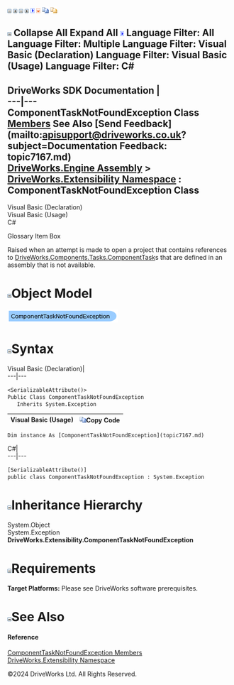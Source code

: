 ![](dotnetimages/collapse.gif) ![](dotnetimages/expand.gif) ![](dotnetimages/collapse.gif) ![](dotnetimages/expand.gif) ![](dotnetimages/drpdown.gif) ![](dotnetimages/drpdown_orange.gif) ![](dotnetimages/copycode.gif) ![](dotnetimages/copycodeHighlight.gif)

![](dotnetimages/collapse.gif) Collapse All Expand All ![](dotnetimages/drpdown.gif) Language Filter: All  Language Filter: Multiple  Language Filter: Visual Basic (Declaration) Language Filter: Visual Basic (Usage) Language Filter: C#  
---  
DriveWorks SDK Documentation  |   
---|---  
ComponentTaskNotFoundException Class   
[Members](topic7168.md) See Also [Send Feedback](mailto:apisupport@driveworks.co.uk?subject=Documentation Feedback: topic7167.md)  
[DriveWorks.Engine Assembly](topic2156.md) > [DriveWorks.Extensibility Namespace](topic7150.md) : ComponentTaskNotFoundException Class  
---  
  
Visual Basic (Declaration)    
Visual Basic (Usage)    
C# 

Glossary Item Box

Raised when an attempt is made to open a project that contains references to [DriveWorks.Components.Tasks.ComponentTask](topic6407.md)s that are defined in an assembly that is not available. 

# ![](dotnetimages/collapse.gif)Object Model

![](dotnetdiagramimages/image385.png)

# ![](dotnetimages/collapse.gif)Syntax

Visual Basic (Declaration)|   
---|---  
      
    
    <SerializableAttribute()>
    Public Class ComponentTaskNotFoundException 
       Inherits System.Exception  
  
Visual Basic (Usage)| ![](dotnetimages/copycode.gif)Copy Code  
---|---  
      
    
    Dim instance As [ComponentTaskNotFoundException](topic7167.md)  
  
C#|   
---|---  
      
    
    [SerializableAttribute()]
    public class ComponentTaskNotFoundException : System.Exception   
  
# ![](dotnetimages/collapse.gif)Inheritance Hierarchy

System.Object  
System.Exception  
**DriveWorks.Extensibility.ComponentTaskNotFoundException**  


# ![](dotnetimages/collapse.gif)Requirements

**Target Platforms:** Please see DriveWorks software prerequisites.

# ![](dotnetimages/collapse.gif)See Also

#### Reference

[ComponentTaskNotFoundException Members](topic7168.md)   
[DriveWorks.Extensibility Namespace](topic7150.md)

©2024 DriveWorks Ltd. All Rights Reserved.
